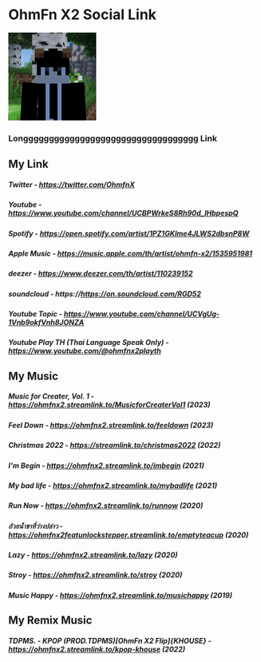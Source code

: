 # OhmFn X2 Social Link
![alt text](https://github.com/OhmFnX2/Social-Link/blob/main/unnamed%20(1).jpg "MY ICON")
### Longggggggggggggggggggggggggggggggggg Link
## My Link
##### Twitter - https://twitter.com/OhmfnX
##### Youtube - https://www.youtube.com/channel/UCBPWrkeS8Rh90d_IHbpespQ
##### Spotify - https://open.spotify.com/artist/1PZ1GKlme4JLWS2dbsnP8W
##### Apple Music - https://music.apple.com/th/artist/ohmfn-x2/1535951981
##### deezer - https://www.deezer.com/th/artist/110239152
##### soundcloud - https://https://on.soundcloud.com/RGD52
##### Youtube Topic - https://www.youtube.com/channel/UCVgUg-1Vnb9okfVnh8JONZA
##### Youtube Play TH (Thai Language Speak Only) - https://www.youtube.com/@ohmfnx2playth
## My Music
##### Music for Creater, Vol. 1 - https://ohmfnx2.streamlink.to/MusicforCreaterVol1 (2023)
##### Feel Down - https://ohmfnx2.streamlink.to/feeldown (2023)
##### Christmas 2022 - https://streamlink.to/christmas2022 (2022)
##### I'm Begin - https://ohmfnx2.streamlink.to/imbegin (2021)
##### My bad life - https://ohmfnx2.streamlink.to/mybadlife (2021)
##### Run Now - https://ohmfnx2.streamlink.to/runnow (2020)
##### ถ้วยน้ำชาที่ว่างปล่าว - https://ohmfnx2featunlockstepper.streamlink.to/emptyteacup (2020)
##### Lazy - https://ohmfnx2.streamlink.to/lazy (2020)
##### Stroy - https://ohmfnx2.streamlink.to/stroy (2020)
##### Music Happy - https://ohmfnx2.streamlink.to/musichappy (2019)
## My Remix Music
##### TDPMS. - KPOP (PROD.TDPMS)[OhmFn X2 Flip]{KHOUSE} - https://ohmfnx2.streamlink.to/kpop-khouse (2022)

